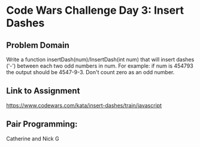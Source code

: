 # Code Wars Challenge Day 3: Insert Dashes

## Problem Domain

Write a function insertDash(num)/InsertDash(int num) that will insert dashes ('-') between each two odd numbers in num. For example: if num is 454793 the output should be 4547-9-3. Don't count zero as an odd number.


## Link to Assignment

https://www.codewars.com/kata/insert-dashes/train/javascript

## Pair Programming:

Catherine and Nick G
